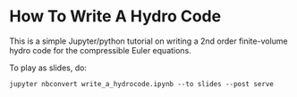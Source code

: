 # How To Write A Hydro Code

This is a simple Jupyter/python tutorial on writing a 2nd order
finite-volume hydro code for the compressible Euler equations.

To play as slides, do:
```
jupyter nbconvert write_a_hydrocode.ipynb --to slides --post serve
```
